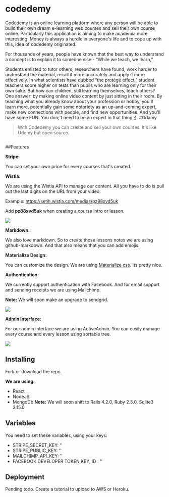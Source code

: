 # codedemy
Codedemy is an online learning platform where any person will be able to build their own dream e-learning web courses and sell their own course online. Particularly this application is aiming to make academia more interesting. Money is always a hurdle in everyone's life and to cope up with this, idea of codedemy originated.

For thousands of years, people have known that the best way to understand a concept is to explain it to someone else - “While we teach, we learn,”.

Students enlisted to tutor others, researchers have found, work harder to understand the material, recall it more accurately and apply it more effectively. In what scientists have dubbed “the protégé effect,” student teachers score higher on tests than pupils who are learning only for their own sake. But how can children, still learning themselves, teach others? One answer: by making online video content by just sitting in their room.
By teaching what you already know about your profession or hobby, you'll learn more, potentially gain some notoriety as an up-and-coming expert, make new connections with people, and find new opportunities. And you'll have some FUN. You don;'t need to be an expert in that thing ;).
#Odamy
> With Codedemy you can create and sell your own courses. It's like Udemy but open source. 

<img src="https://camo.githubusercontent.com/fc9b2baa17a25296539edf26efe920652054a99e/687474703a2f2f692e696d6775722e636f6d2f547776565079642e706e67" alt="" data-canonical-src="https://i.imgur.com/TwvVPyd.png" style="max-width:100%;box-shadow: 0 15px 35px rgba(50, 50, 93, 0.1), 0 5px 15px rgba(0, 0, 0, 0.07);">


##Features

**Stripe:**

You can set your own price for every courses that's created. 

**Wistia:** 

We are using the Wistia API to manage our content. All you have to do is pull out the last digits on the URL from your video. 

Example: https://setih.wistia.com/medias/pz88xvd5uk


Add **pz88xvd5uk** when creating a course intro or lesson. 


![](https://i.imgur.com/EElmXzU.png?1)

**Markdown:** 

We also love markdown. So to create those lessons notes we are using github-markdown. And that also means that you can add emojis. 


**Materialize Design:** 

You can customize the design. We are using [Materialize css](http://materializecss.com/). Its pretty nice.   


**Authentication:** 

We currently support authentication with Facebook. And for email support and sending receipts we are using Mailchimp. 

**Note:** We will soon make an upgrade to sendgrid. 

![](https://i.imgur.com/BCH66zr.png)

**Admin Interface:**

For our admin interface we are using ActiveAdmin. You can easily manage every course and every lesson using sortable tree. 

![](https://i.imgur.com/Kd8qjfA.png)


## Installing 


Fork or download the repo. 


**We are using:** 


- React
- NodeJS
- MongoDb 
**Note:** We will soon shift to  Rails 4.2.0, Ruby 2.3.0, Sqlite3 3.15.0 

## Variables


You need to set these variables, using your keys: 


- STRIPE_SECRET_KEY: ''
- STRIPE_PUBLIC_KEY: ''
- MAILCHIMP_API_KEY: ''
- FACEBOOK DEVELOPER TOKEN KEY, ID : ''

## Deployment

Pending todo. Create a tutorial to upload to AWS or Heroku. 
